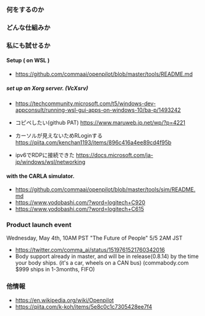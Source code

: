 
### 何をするのか
### どんな仕組みか
### 私にも試せるか

#### Setup ( on WSL )
- https://github.com/commaai/openpilot/blob/master/tools/README.md

##### set up an Xorg server. (VcXsrv)
- https://techcommunity.microsoft.com/t5/windows-dev-appconsult/running-wsl-gui-apps-on-windows-10/ba-p/1493242
- コピペしたい(github PAT)
  https://www.maruweb.jp.net/wp/?p=4221

- カーソルが見えないためRLoginする
  https://qiita.com/kenchan1193/items/896c416a4ee89cd4f95b

- ipv6でRDPに接続できた
  https://docs.microsoft.com/ja-jp/windows/wsl/networking

#### with the CARLA simulator. 
- https://github.com/commaai/openpilot/blob/master/tools/sim/README.md
- https://www.yodobashi.com/?word=logitech+C920
- https://www.yodobashi.com/?word=logitech+C615


### Product launch event
Wednesday, May 4th, 10AM PST "The Future of People"
5/5 2AM JST
 - https://twitter.com/comma_ai/status/1519761521760342016
 - Body support already in master, and will be in release(0.8.14) by the time your body ships.
   (it's a car, wheels on a CAN bus) (commabody.com $999 ships in 1-3months, FIFO)

### 他情報
- https://en.wikipedia.org/wiki/Openpilot
- https://qiita.com/k-koh/items/5e8c0c1c7305428ee7f4
